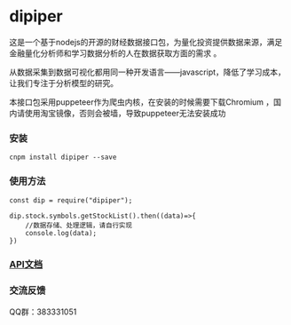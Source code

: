 # dipiper
这是一个基于nodejs的开源的财经数据接口包，为量化投资提供数据来源，满足金融量化分析师和学习数据分析的人在数据获取方面的需求
。      

从数据采集到数据可视化都用同一种开发语言——javascript，降低了学习成本，让我们专注于分析模型的研究。

本接口包采用puppeteer作为爬虫内核，在安装的时候需要下载Chromium ，国内请使用淘宝镜像，否则会被墙，导致puppeteer无法安装成功

### 安装
` cnpm install dipiper --save `

### 使用方法   
```
const dip = require("dipiper");

dip.stock.symbols.getStockList().then((data)=>{
    //数据存储、处理逻辑，请自行实现
    console.log(data);
})
```

### [API文档](http://dipiper.tech/)

### 交流反馈
QQ群：383331051